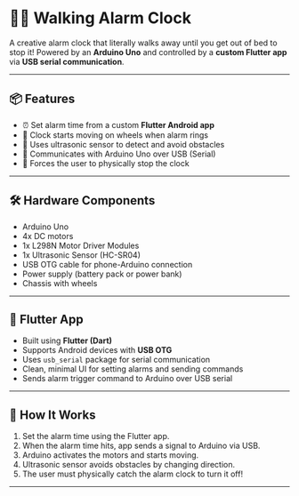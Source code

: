 # 🚶⏰ Walking Alarm Clock

A creative alarm clock that literally walks away until you get out of bed to stop it! Powered by an **Arduino Uno** and controlled by a **custom Flutter app** via **USB serial communication**.

---

## 📦 Features

- ⏰ Set alarm time from a custom **Flutter Android app**
- 🤖 Clock starts moving on wheels when alarm rings
- 🚧 Uses ultrasonic sensor to detect and avoid obstacles
- 🔌 Communicates with Arduino Uno over USB (Serial)
- 🛑 Forces the user to physically stop the clock

---

## 🛠️ Hardware Components

- Arduino Uno
- 4x DC motors
- 1x L298N Motor Driver Modules
- 1x Ultrasonic Sensor (HC-SR04)
- USB OTG cable for phone-Arduino connection
- Power supply (battery pack or power bank)
- Chassis with wheels

---

## 📱 Flutter App

- Built using **Flutter (Dart)**
- Supports Android devices with **USB OTG**
- Uses `usb_serial` package for serial communication
- Clean, minimal UI for setting alarms and sending commands
- Sends alarm trigger command to Arduino over USB serial

---

## 🔧 How It Works

1. Set the alarm time using the Flutter app.
2. When the alarm time hits, app sends a signal to Arduino via USB.
3. Arduino activates the motors and starts moving.
4. Ultrasonic sensor avoids obstacles by changing direction.
5. The user must physically catch the alarm clock to turn it off!

---


